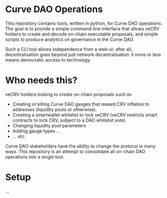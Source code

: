 # Curve DAO Operations

This repository contains tools, written in python, for Curve DAO operations. The goal is to provide a simple command-line interface that allows veCRV holders to create and decode on-chain executable proposals, and simple scripts to produce analytics on governance in the Curve DAO.

Such a CLI tool allows independence from a web-ui: after all, decentralisation goes beyond just network decentralisation: it more or less means democratic access to technology.

# Who needs this?

veCRV holders looking to create on-chain proposals such as

- Creating or killing Curve DAO gauges that reward CRV inflation to addresses (liquidity pools or otherwise).
- Creating a smartwallet whitelist to lock veCRV (veCRV restricts smart contracts to lock CRV, subject to a DAO whitelist vote)
- Changing liquidity pool parameters
- Adding gauge types ...
- ... etc.

Curve DAO stakeholders have the ability to change the protocol in many ways. This repository is an attempt to consolidate all on-chain DAO operations into a single tool.

# Setup

...
